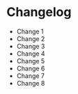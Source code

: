 # Changelog

- Change 1
- Change 2
- Change 3
- Change 4
- Change 5
- Change 6
- Change 7
- Change 8
